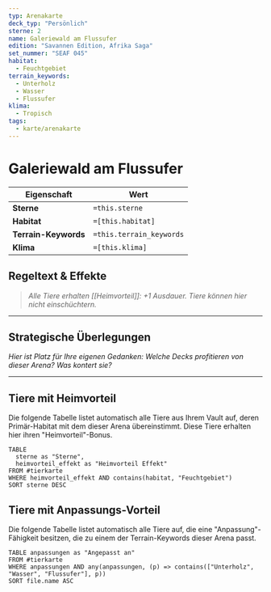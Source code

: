 ```yaml
---
typ: Arenakarte
deck_typ: "Persönlich"
sterne: 2
name: Galeriewald am Flussufer
edition: "Savannen Edition, Afrika Saga"
set_nummer: "SEAF 045"
habitat:
  - Feuchtgebiet
terrain_keywords:
  - Unterholz
  - Wasser
  - Flussufer
klima:
  - Tropisch
tags:
  - karte/arenakarte
---
```


# Galeriewald am Flussufer

| Eigenschaft | Wert |
|---|---|
| **Sterne** | `=this.sterne` |
| **Habitat** | `=[this.habitat]` |
| **Terrain-Keywords** | `=this.terrain_keywords` |
| **Klima** | `=[this.klima]` |

## Regeltext & Effekte

> *Alle Tiere erhalten [[Heimvorteil]]: +1 Ausdauer. Tiere können hier nicht einschüchtern.*

---
## Strategische Überlegungen

*Hier ist Platz für Ihre eigenen Gedanken: Welche Decks profitieren von dieser Arena? Was kontert sie?*

---
## Tiere mit Heimvorteil

Die folgende Tabelle listet automatisch alle Tiere aus Ihrem Vault auf, deren Primär-Habitat mit dem dieser Arena übereinstimmt. Diese Tiere erhalten hier ihren "Heimvorteil"-Bonus.

```dataview
TABLE
  sterne as "Sterne",
  heimvorteil_effekt as "Heimvorteil Effekt"
FROM #tierkarte
WHERE heimvorteil_effekt AND contains(habitat, "Feuchtgebiet")
SORT sterne DESC
```

## Tiere mit Anpassungs-Vorteil

Die folgende Tabelle listet automatisch alle Tiere auf, die eine "Anpassung"-Fähigkeit besitzen, die zu einem der Terrain-Keywords dieser Arena passt.

``` dataview
TABLE anpassungen as "Angepasst an"
FROM #tierkarte
WHERE anpassungen AND any(anpassungen, (p) => contains(["Unterholz", "Wasser", "Flussufer"], p))
SORT file.name ASC

